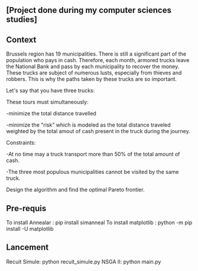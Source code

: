 ## [Project done during my computer sciences studies]

## Context
Brussels region has 19 municipalities. There is still a significant part of the population who pays in cash.
Therefore, each month, armored trucks leave the National Bank and pass by each municipality to recover the money.
These trucks are subject of numerous lusts, especially from thieves and robbers.
This is why the paths taken by these trucks are so important.

Let's say that you have three trucks:

These tours must simultaneously:

-minimize the total distance travelled

-minimize the "risk" which is modeled as the total distance traveled weighted by the total amout of cash present in the truck during the journey.

Constraints:

-At no time may a truck transport more than 50% of the total amount of cash.

-The three most populous municipalities cannot be visited by the same truck.

Design the algorithm and find the optimal Pareto frontier.


## Pre-requis

To install Annealar : pip install simanneal
To install matplotlib : python -m pip install -U matplotlib

## Lancement
Recuit Simule: python recuit_simule.py
NSGA II: python main.py
